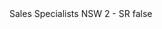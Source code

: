 <?xml version="1.0" encoding="UTF-8"?>
<CustomMetadata xmlns="http://soap.sforce.com/2006/04/metadata">
    <label>Sales Specialists NSW 2 - SR</label>
    <protected>false</protected>
</CustomMetadata>
